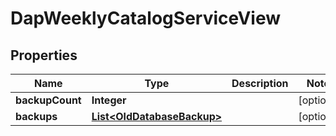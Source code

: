 

# DapWeeklyCatalogServiceView


## Properties

Name | Type | Description | Notes
------------ | ------------- | ------------- | -------------
**backupCount** | **Integer** |  |  [optional]
**backups** | [**List&lt;OldDatabaseBackup&gt;**](OldDatabaseBackup.md) |  |  [optional]




